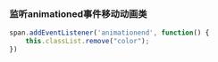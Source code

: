### 监听animationed事件移动动画类

```js
span.addEventListener('animationend', function() {
    this.classList.remove("color");
})
```

